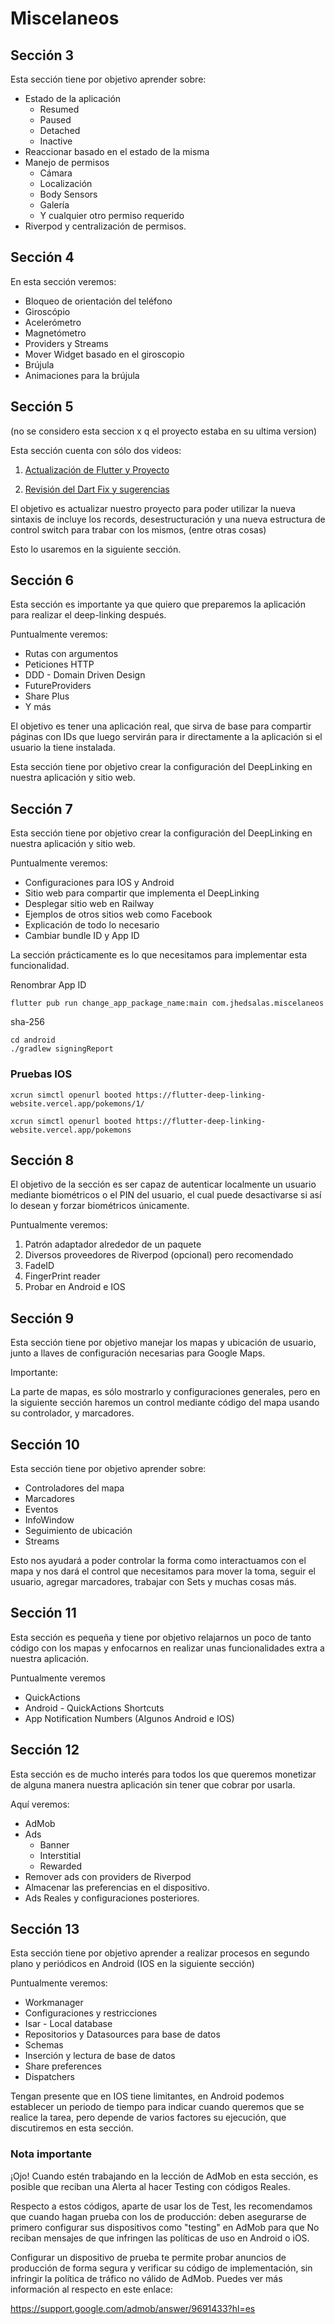 # Miscelaneos

## Sección 3

Esta sección tiene por objetivo aprender sobre:

- Estado de la aplicación
  - Resumed
  - Paused
  - Detached
  - Inactive
- Reaccionar basado en el estado de la misma
- Manejo de permisos
  - Cámara
  - Localización
  - Body Sensors
  - Galería
  - Y cualquier otro permiso requerido
- Riverpod y centralización de permisos.

## Sección 4

En esta sección veremos:

- Bloqueo de orientación del teléfono
- Giroscópio
- Acelerómetro
- Magnetómetro
- Providers y Streams
- Mover Widget basado en el giroscopio
- Brújula
- Animaciones para la brújula

## Sección 5

(no se considero esta seccion x q el proyecto estaba en su ultima version)

Esta sección cuenta con sólo dos videos:

1. [Actualización de Flutter y Proyecto](https://docs.flutter.dev/release/upgrade)

2. [Revisión del Dart Fix y sugerencias](https://dart.dev/tools/dart-fix)

El objetivo es actualizar nuestro proyecto para poder utilizar la nueva sintaxis de incluye los records, desestructuración y una nueva estructura de control switch para trabar con los mismos, (entre otras cosas)

Esto lo usaremos en la siguiente sección.

## Sección 6

Esta sección es importante ya que quiero que preparemos la aplicación para realizar el deep-linking después.

Puntualmente veremos:

- Rutas con argumentos
- Peticiones HTTP
- DDD - Domain Driven Design
- FutureProviders
- Share Plus
- Y más

El objetivo es tener una aplicación real, que sirva de base para compartir páginas con IDs que luego servirán para ir directamente a la aplicación si el usuario la tiene instalada.

Esta sección tiene por objetivo crear la configuración del DeepLinking en nuestra aplicación y sitio web.

## Sección 7

Esta sección tiene por objetivo crear la configuración del DeepLinking en nuestra aplicación y sitio web.

Puntualmente veremos:

- Configuraciones para IOS y Android
- Sitio web para compartir que implementa el DeepLinking
- Desplegar sitio web en Railway
- Ejemplos de otros sitios web como Facebook
- Explicación de todo lo necesario
- Cambiar bundle ID y App ID

La sección prácticamente es lo que necesitamos para implementar esta funcionalidad.

Renombrar App ID

```
flutter pub run change_app_package_name:main com.jhedsalas.miscelaneos
```

sha-256

```
cd android
./gradlew signingReport
```

### Pruebas IOS

```
xcrun simctl openurl booted https://flutter-deep-linking-website.vercel.app/pokemons/1/

xcrun simctl openurl booted https://flutter-deep-linking-website.vercel.app/pokemons
```

## Sección 8

El objetivo de la sección es ser capaz de autenticar localmente un usuario mediante biométricos o el PIN del usuario, el cual puede desactivarse si así lo desean y forzar biométricos únicamente.

Puntualmente veremos:

1. Patrón adaptador alrededor de un paquete
2. Diversos proveedores de Riverpod (opcional) pero recomendado
3. FadeID
4. FingerPrint reader
5. Probar en Android e IOS

## Sección 9

Esta sección tiene por objetivo manejar los mapas y ubicación de usuario, junto a llaves de configuración necesarias para Google Maps.

Importante:

La parte de mapas, es sólo mostrarlo y configuraciones generales, pero en la siguiente sección haremos un control mediante código del mapa usando su controlador, y marcadores.

## Sección 10

Esta sección tiene por objetivo aprender sobre:

- Controladores del mapa
- Marcadores
- Eventos
- InfoWindow
- Seguimiento de ubicación
- Streams

Esto nos ayudará a poder controlar la forma como interactuamos con el mapa y nos dará el control que necesitamos para mover la toma, seguir el usuario, agregar marcadores, trabajar con Sets y muchas cosas más.

## Sección 11

Esta sección es pequeña y tiene por objetivo relajarnos un poco de tanto código con los mapas y enfocarnos en realizar unas funcionalidades extra a nuestra aplicación.

Puntualmente veremos

- QuickActions
- Android - QuickActions Shortcuts
- App Notification Numbers (Algunos Android e IOS)

## Sección 12

Esta sección es de mucho interés para todos los que queremos monetizar de alguna manera nuestra aplicación sin tener que cobrar por usarla.

Aquí veremos:

- AdMob
- Ads
  - Banner
  - Interstitial
  - Rewarded
- Remover ads con providers de Riverpod
- Almacenar las preferencias en el dispositivo.
- Ads Reales y configuraciones posteriores.

## Sección 13

Esta sección tiene por objetivo aprender a realizar procesos en segundo plano y periódicos en Android (IOS en la siguiente sección)

Puntualmente veremos:

- Workmanager
- Configuraciones y restricciones
- Isar - Local database
- Repositorios y Datasources para base de datos
- Schemas
- Inserción y lectura de base de datos
- Share preferences
- Dispatchers

Tengan presente que en IOS tiene limitantes, en Android podemos establecer un periodo de tiempo para indicar cuando queremos que se realice la tarea, pero depende de varios factores su ejecución, que discutiremos en esta sección.

### Nota importante

¡Ojo! Cuando estén trabajando en la lección de AdMob en esta sección, es posible que reciban una Alerta al hacer Testing con códigos Reales.

Respecto a estos códigos, aparte de usar los de Test, les recomendamos que cuando hagan prueba con los de producción: deben asegurarse de primero configurar sus dispositivos como "testing" en AdMob para que No reciban mensajes de que infringen las políticas de uso en Android o iOS.

Configurar un dispositivo de prueba te permite probar anuncios de producción de forma segura y verificar su código de implementación, sin infringir la política de tráfico no válido de AdMob. Puedes ver más información al respecto en este enlace:

https://support.google.com/admob/answer/9691433?hl=es
